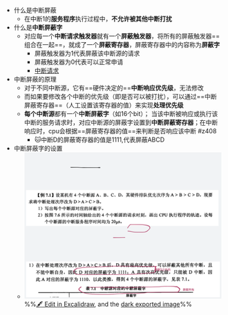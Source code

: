 - 什么是中断屏蔽
	- 在中断1的**服务程序**执行过程中，**不允许被其他中断打扰**
- 什么是**中断屏蔽字**
	- 对应每一个**中断请求触发器**就有一个**屏蔽触发器**，将所有的屏蔽触发器==组合在一起==，就成了一个**屏蔽寄存器**，屏蔽寄存器中的内容称为**屏蔽字**
		- 屏蔽触发器为1代表屏蔽该中断源的请求
		- 屏蔽触发器为0代表可以正常申请
		- [中断请求](中断请求.md)
- 中断屏蔽的原理
	- 对于不同中断源，它有==硬件决定的==**中断响应优先级**，无法修改
	- 而如果要修改各个中断的优先级（即是否可以被打扰），可以通过==中断屏蔽寄存器==（人工设置该寄存器的值）来实现**处理优先级**
	- **每个中断源**都有一个**中断屏蔽字**（如16个bit）； 当该中断被响应或执行该中断的服务请求时，对应中断源的屏蔽字设置到**中断屏蔽寄存器**；在中断响应时，cpu会根据==屏蔽寄存器的值==来判断是否响应该中断 #z408 
		- 🐱中断D的屏蔽寄存器的值是1111,代表屏蔽ABCD
- 中断屏蔽字的设置
	- ![](attachments/%E4%B8%AD%E6%96%AD%E5%B1%8F%E8%94%BD%E6%8A%80%E6%9C%AF%202022-11-22%2021.49.57.excalidraw.svg)
%%[🖋 Edit in Excalidraw](attachments/%E4%B8%AD%E6%96%AD%E5%B1%8F%E8%94%BD%E6%8A%80%E6%9C%AF%202022-11-22%2021.49.57.excalidraw.md), and the [dark exported image](attachments/%E4%B8%AD%E6%96%AD%E5%B1%8F%E8%94%BD%E6%8A%80%E6%9C%AF%202022-11-22%2021.49.57.excalidraw.dark.svg)%%